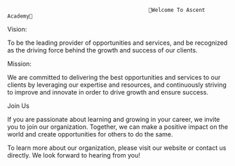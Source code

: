                                                  🎉Welcome To Ascent Academy🎉

Vision: 

To be the leading provider of opportunities and services, and be recognized as the driving force behind the growth and success of our clients.

Mission:

We are committed to delivering the best opportunities and services to our clients by leveraging our expertise and resources, and continuously striving to improve and innovate in order to drive growth and ensure success.


Join Us

If you are passionate about learning and growing in your career, we invite you to join our organization. Together, we can make a positive impact on the world and create opportunities for others to do the same.

To learn more about our organization, please visit our website or contact us directly. We look forward to hearing from you!
